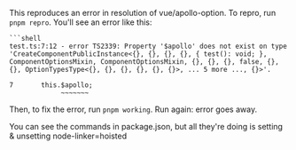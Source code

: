 This reproduces an error in resolution of vue/apollo-option. To repro, run `pnpm repro`. You'll see an error like this:

````
```shell
test.ts:7:12 - error TS2339: Property '$apollo' does not exist on type 'CreateComponentPublicInstance<{}, {}, {}, {}, { test(): void; }, ComponentOptionsMixin, ComponentOptionsMixin, {}, {}, {}, false, {}, {}, OptionTypesType<{}, {}, {}, {}, {}, {}>, ... 5 more ..., {}>'.

7       this.$apollo;
             ~~~~~~~
````

Then, to fix the error, run `pnpm working`. Run again: error goes away.

You can see the commands in package.json, but all they're doing is setting & unsetting node-linker=hoisted

```

```
